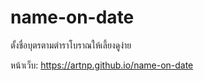 # name-on-date
ตั้งชื่อบุตรตามตำราโบราณให้เลี้ยงดูง่าย

หน้าเว็บ: https://artnp.github.io/name-on-date
